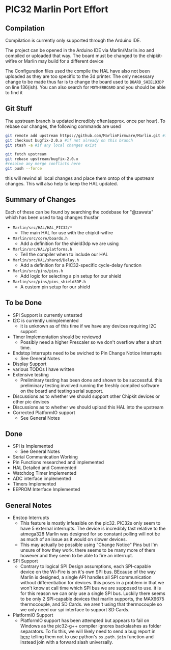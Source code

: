 # PIC32 Marlin Port Effort

## Compilation
Compilation is currently only supported through the Arduino IDE.

The project can be opened in the Arduino IDE via Marlin/Marlin.ino and compiled or uploaded that way. The board must be changed to the chipkit-wifire or Marlin may build for a different device

The Configuration files used the compile the HAL have also not been uploaded as they are too specific to the 3d printer.
The only necessary change to be made thus far is to change the board used to `BOARD_SHIELD3DP` on line 136(ish). You can also search for `MOTHERBOARD` and you should be able to find it

## Git Stuff
The upstream branch is updated incredibly often(approx. once per hour). To rebase our changes, the following commands are used
```bash
git remote add upstream https://github.com/MarlinFirmware/Marlin.git #if not already added
git checkout bugfix-2.0.x #if not already on this branch
git stash -a #if any local changes exist

git fetch upstream
git rebase upstream/bugfix-2.0.x
#resolve any merge conflicts here
git push --force
```
this will rewind all local changes and place them ontop of the upstream changes. This will also help to keep the HAL updated.

## Summary of Changes
Each of these can be found by searching the codebase for "@zawata" which has been used to tag changes thusfar
- `Marlin/src/HAL/HAL_PIC32/*`
    - The main HAL for use with the chipkit-wifire
- `Marlin/src/core/boards.h`
    - Add a definition for the shield3dp we are using
- `Marlin/src/HAL/platforms.h`
    - Tell the compiler when to include our HAL
- `Marlin/src/HAL/shared/Delay.h`
    - Add a definition for a PIC32-specific cycle-delay function
- `Marlin/src/pins/pins.h`
    - Add logic for selecting a pin setup for our shield
- `Marlin/src/pins/pins_shield3DP.h`
    - A custom pin setup for our shield

## To be Done
- SPI Support is currently untested
- I2C is currently unimplemented
    - it is unknown as of this time if we have any devices requiring I2C support
- Timer Implementation should be reviewed
    - Possibly need a higher Prescaler so we don't overflow after a short time.
- Endstop Interrupts need to be swiched to Pin Change Notice Interrupts
    - See General Notes
- Display Support
- various TODOs I have written
- Extensive testing
    - Preliminary testing has been done and shown to be successful. this preliminary testing involved running the freshly compiled software on the board and testing serial support.
- Discussions as to whether we should support other Chipkit devices or other pic devices
- Discussions as to whether we should upload this HAL into the upstream
- Corrected PlatformIO support
    - See General Notes

## Done
- SPI is Implemented
    - See General Notes
- Serial Communication Working
- Pin Functions researched and implemented
- HAL Detailed and Commented
- Watchdog Timer Implemented
- ADC interface implemented
- Timers Implemented
- EEPROM Interface Implemented

## General Notes
- Enstop Interrupts
    - This feature is mostly infeasible on the pic32. PIC32s only seem to have 5 external interrupts. The device is incredibly fast relative to the atmega328 Marlin was designed for so constant polling will not be as much of an issue as it would on slower devices.
    - This may actually be possible using "Change Notice" Pins but I'm unsure of how they work. there seems to be many more of them however and they seem to be able to fire an interrupt.
- SPI Support
    - Contrary to logical SPI Design assumptions, each SPI-capable device on the Wi-Fire is on it's own SPI bus. BEcause of the way Marlin is designed, a single API handles all SPI communication without differentiation for devices. this poses in a problem in that we won't know at call time which SPI bus we are supposed to use. it is for this reason we can only use a single SPI bus. Luckily there seems to be only 2 SPI-capable devices that marlin supports, the MAX6675 thermocouple, and SD Cards. we aren't using that thermocouple so we only need our spi interface to support SD Cards.
- PlatformIO Support
    - PlatformIO support has been attempted but appears to fail on Windows as the pic32-g++ compiler ignores backslashes as folder separators. To fix this, we will likely need to send a bug report in [here](https://github.com/platformio/platform-microchippic32) telling them not to use python's `os.path.join` function and instead join with a forward slash universally.